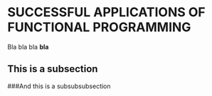 SUCCESSFUL APPLICATIONS OF FUNCTIONAL PROGRAMMING
====================

Bla bla bla **bla**

This is a subsection
--------------------

###And this is a subsubsubsection